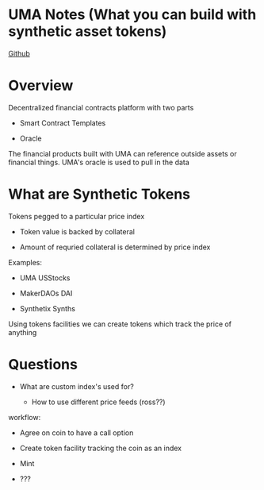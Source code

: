 # UMA Notes (What you can build with synthetic asset tokens)

[Github](https://github.com/UMAprotocol)

# Overview

Decentralized financial contracts platform with two parts

* Smart Contract Templates

* Oracle

The financial products built with UMA can reference outside assets or financial things. UMA's oracle is used to pull in the data

# What are Synthetic Tokens

Tokens pegged to a particular price index

* Token value is backed by collateral

* Amount of requried collateral is determined by price index

Examples:

* UMA USStocks

* MakerDAOs DAI

* Synthetix Synths

Using tokens facilities we can create tokens which track the price of anything

# Questions

* What are custom index's used for?
  
  * How to use different price feeds (ross??)



workflow:

* Agree on coin to have a call option

* Create token facility tracking the coin as an index

* Mint

* ???






